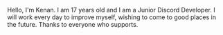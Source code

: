 Hello, I'm Kenan. I am 17 years old and I am a Junior Discord Developer. I will work every day to improve myself, wishing to come to good places in the future. Thanks to everyone who supports.
